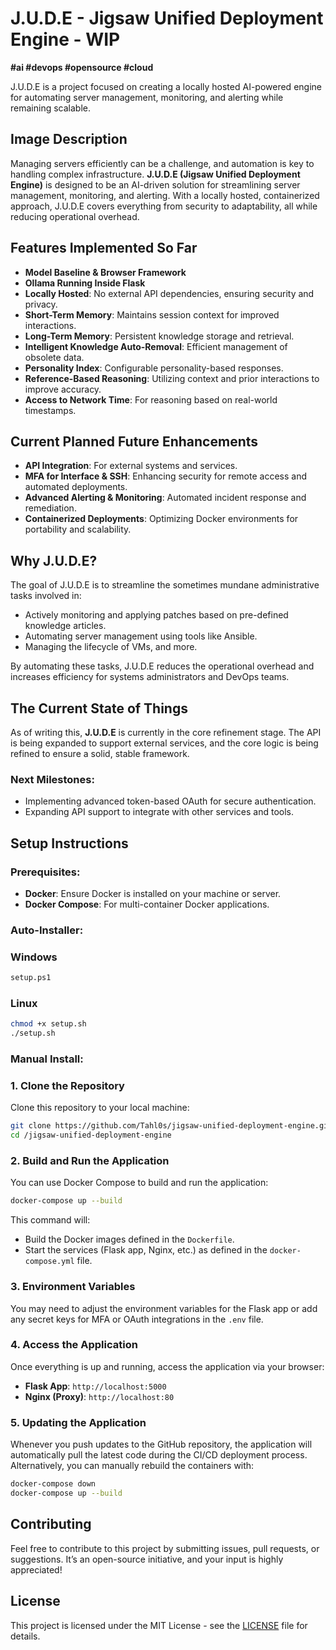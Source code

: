 # J.U.D.E - Jigsaw Unified Deployment Engine - WIP
**#ai #devops #opensource #cloud**

J.U.D.E is a project focused on creating a locally hosted AI-powered engine for automating server management, monitoring, and alerting while remaining scalable.

## Image Description
Managing servers efficiently can be a challenge, and automation is key to handling complex infrastructure. **J.U.D.E (Jigsaw Unified Deployment Engine)** is designed to be an AI-driven solution for streamlining server management, monitoring, and alerting. With a locally hosted, containerized approach, J.U.D.E covers everything from security to adaptability, all while reducing operational overhead.

## Features Implemented So Far
- **Model Baseline & Browser Framework**
- **Ollama Running Inside Flask**
- **Locally Hosted**: No external API dependencies, ensuring security and privacy.
- **Short-Term Memory**: Maintains session context for improved interactions.
- **Long-Term Memory**: Persistent knowledge storage and retrieval.
- **Intelligent Knowledge Auto-Removal**: Efficient management of obsolete data.
- **Personality Index**: Configurable personality-based responses.
- **Reference-Based Reasoning**: Utilizing context and prior interactions to improve accuracy.
- **Access to Network Time**: For reasoning based on real-world timestamps.

## Current Planned Future Enhancements
- **API Integration**: For external systems and services.
- **MFA for Interface & SSH**: Enhancing security for remote access and automated deployments.
- **Advanced Alerting & Monitoring**: Automated incident response and remediation.
- **Containerized Deployments**: Optimizing Docker environments for portability and scalability.

## Why J.U.D.E?
The goal of J.U.D.E is to streamline the sometimes mundane administrative tasks involved in:
- Actively monitoring and applying patches based on pre-defined knowledge articles.
- Automating server management using tools like Ansible.
- Managing the lifecycle of VMs, and more.

By automating these tasks, J.U.D.E reduces the operational overhead and increases efficiency for systems administrators and DevOps teams.

## The Current State of Things
As of writing this, **J.U.D.E** is currently in the core refinement stage. The API is being expanded to support external services, and the core logic is being refined to ensure a solid, stable framework.

### Next Milestones:
- Implementing advanced token-based OAuth for secure authentication.
- Expanding API support to integrate with other services and tools.

## Setup Instructions

### Prerequisites:
- **Docker**: Ensure Docker is installed on your machine or server.
- **Docker Compose**: For multi-container Docker applications.

### Auto-Installer:

### Windows

```bash
setup.ps1
```
### Linux

```bash
chmod +x setup.sh
./setup.sh
```

### Manual Install:

### 1. Clone the Repository
Clone this repository to your local machine:

```bash
git clone https://github.com/Tahl0s/jigsaw-unified-deployment-engine.git
cd /jigsaw-unified-deployment-engine
```

### 2. Build and Run the Application
You can use Docker Compose to build and run the application:

```bash
docker-compose up --build
```

This command will:
- Build the Docker images defined in the `Dockerfile`.
- Start the services (Flask app, Nginx, etc.) as defined in the `docker-compose.yml` file.

### 3. Environment Variables
You may need to adjust the environment variables for the Flask app or add any secret keys for MFA or OAuth integrations in the `.env` file.

### 4. Access the Application
Once everything is up and running, access the application via your browser:

- **Flask App**: `http://localhost:5000`
- **Nginx (Proxy)**: `http://localhost:80`

### 5. Updating the Application
Whenever you push updates to the GitHub repository, the application will automatically pull the latest code during the CI/CD deployment process. Alternatively, you can manually rebuild the containers with:

```bash
docker-compose down
docker-compose up --build
```

## Contributing
Feel free to contribute to this project by submitting issues, pull requests, or suggestions. It’s an open-source initiative, and your input is highly appreciated!

## License
This project is licensed under the MIT License - see the [LICENSE](LICENSE) file for details.
